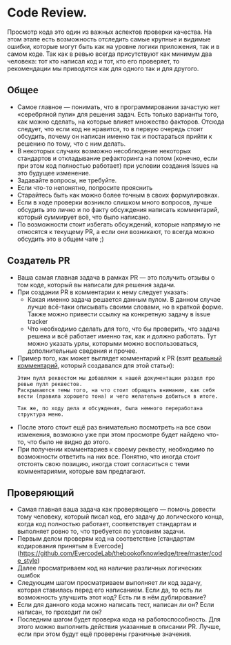 # Code Review.
Просмотр кода это один из важных аспектов проверки качества. На этом этапе есть возможность отследить самые крупные и видимые ошибки, которые могут быть как на уровне логики приложения, так и в самом коде. Так как в ревью всегда присутствуют как минимум два человека: тот кто написал код и тот, кто его проверяет, то рекомендации мы приводятся как для одного так и для другого.

## Общее
* Самое главное — понимать, что в программировании зачастую нет «серебряной пули» для решения задач. Есть только варианты того, как можно сделать, на которые влияет множество факторов. Отсюда следует, что если код не нравится, то в первую очередь стоит обсудить, почему он написан именно так и постараться прийти к решению по тому, что с ним делать.
* В некоторых случаях возможно несоблюдение некоторых стандартов и откладывание рефакторинга на потом (конечно, если при этом код полностью работает) при условии создания Issues на это будущее изменение.
* Задавайте вопросы, не требуйте.
* Если что-то непонятно, попросите прояснить
* Старайтесь быть как можно более точным в своих формулировках.
* Если в ходе проверки возникло слишком много вопросов, лучше обсудить это лично и по факту обсуждения написать комментарий, который суммирует всё, что было написано.
* По возможности стоит избегать обсуждений, которые напрямую не относятся к текущему PR, а если они возникают, то всегда можно обсудить это в общем чате ;)

## Создатель PR
* Ваша самая главная задача в рамках PR — это получить отзывы о том коде, который вы написали для решения задачи.
* При создании PR в комментарии к нему следует указать:
    * Какая именно задача решается данным пулом. В данном случае лучше всё-таки описывать своими словами, но в краткой форме. Также можно привести ссылку на конкретную задачу в issue tracker
    * Что необходимо сделать для того, что бы проверить, что задача решена и всё работает именно так, как и должно работать. Тут можно указать урлы, которыми можно воспользоваться, дополнительные сведения и прочее.
* Пример того, как может выглядет комментарий к PR (взят [реальный комментарий](https://github.com/EvercodeLab/thebookofknowledge/pull/20), который создавался для этой статьи):
    ```
    Этим пулл реквестом мы добавляем к нашей документации раздел про ревью пулл реквестов.
    Раскрываются темы того, на что стоит обращать внимание, как себя вести (правила хорошего тона) и чего желательно добиться в итоге.

    Так же, по ходу дела и обсуждения, была немного переработана структура меню.
    ```
* После этого стоит ещё раз внимательно посмотреть на все свои изменения, возможно уже при этом просмотре будет найдено что-то, что было не видно до этого.
* При получении комментариев к своему реквесту, необходимо по возможности ответить на них все. Понятно, что иногда стоит отстоять свою позицию, иногда стоит согласиться с теми комментариями, которые вам предлагают.

## Проверяющий
* Самая главная ваша задача как проверяющего — помочь довести тому человеку, который писал код, его задачу до логического конца, когда код полностью работает, соответствует стандартам и выполняет ровно то, что требуется по условиям задачи.
* Первым делом проверям код на соответствие [стандартам кодирования принятым в Evercode] (https://github.com/EvercodeLab/thebookofknowledge/tree/master/code_style)
* Далее просматриваем код на наличие различных логических ошибок
* Следующим шагом просматриваем выполняет ли код задачу, которая ставилась перед его написанием. Если да, то есть ли возможность улучшить этот код? Есть ли в нём дублирование?
* Если для данного кода можно написать тест, написан ли он? Если написан, то проходит ли он?
* Последним шагом будет проверка кода на работоспособность. Для этого можно выполнить действия указанные в описании PR. Лучше, если при этом будут ещё проверены граничные значения.
